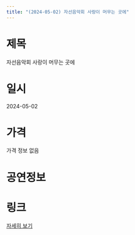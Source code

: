 ```yaml
---
title: "(2024-05-02) 자선음악회 사랑이 머무는 곳에"
---
```


# 제목
자선음악회 사랑이 머무는 곳에

# 일시
2024-05-02

# 가격
가격 정보 없음

# 공연정보
  
  


# 링크
[자세히 보기](https://www.sac.or.kr/site/main/show/show_view?SN=62023 "https://www.sac.or.kr/site/main/show/show_view?SN=62023")
